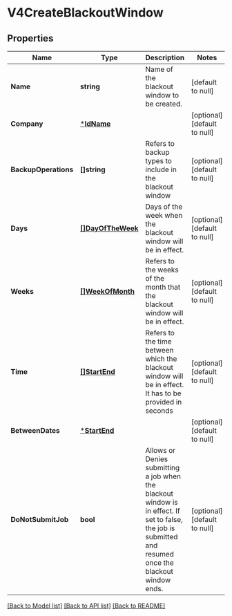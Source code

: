 # V4CreateBlackoutWindow

## Properties
Name | Type | Description | Notes
------------ | ------------- | ------------- | -------------
**Name** | **string** | Name of the blackout window to be created. | [default to null]
**Company** | [***IdName**](IdName.md) |  | [optional] [default to null]
**BackupOperations** | **[]string** | Refers to backup types to include in the blackout window | [optional] [default to null]
**Days** | [**[]DayOfTheWeek**](DayOfTheWeek.md) | Days of the week when the blackout window will be in effect. | [optional] [default to null]
**Weeks** | [**[]WeekOfMonth**](WeekOfMonth.md) | Refers to the weeks of the month that the blackout window will be in effect. | [optional] [default to null]
**Time** | [**[]StartEnd**](StartEnd.md) | Refers to the time between which the blackout window will be in effect. It has to be provided in seconds | [optional] [default to null]
**BetweenDates** | [***StartEnd**](StartEnd.md) |  | [optional] [default to null]
**DoNotSubmitJob** | **bool** | Allows or Denies submitting a job when the blackout window is in effect. If set to false, the job is submitted and resumed once the blackout window ends. | [optional] [default to null]

[[Back to Model list]](../README.md#documentation-for-models) [[Back to API list]](../README.md#documentation-for-api-endpoints) [[Back to README]](../README.md)

